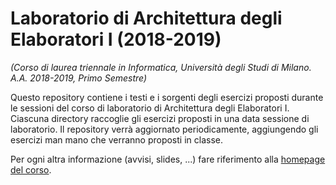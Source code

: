 # Laboratorio di Architettura degli Elaboratori I (2018-2019)
*(Corso di laurea triennale in Informatica, Università degli Studi di Milano. A.A. 2018-2019, Primo Semestre)*

Questo repository contiene i testi e i sorgenti degli esercizi proposti durante le sessioni del corso di laboratorio di Architettura degli Elaboratori I. Ciascuna directory raccoglie gli esercizi proposti in una data sessione di laboratorio. Il repository verrà aggiornato periodicamente, aggiungendo gli esercizi man mano che verranno proposti in classe. 

Per ogni altra informazione (avvisi, slides, ...) fare riferimento alla [homepage del corso](http://teaching.basilico.di.unimi.it/doku.php/pub/arch1-lab-2018-2019).
